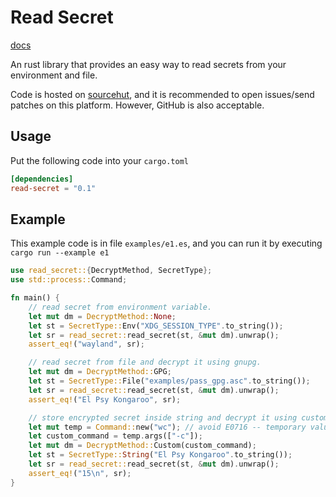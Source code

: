 # Read Secret

[docs](https://docs.rs/read-secret)

An rust library that provides an easy way to read secrets from your environment and file. 

Code is hosted on [sourcehut](https://git.sr.ht/~meow_king/read-secret), and it is recommended to open issues/send patches on this platform. However, GitHub is also acceptable.

## Usage

Put the following code into your `cargo.toml`

``` toml
[dependencies]
read-secret = "0.1"
```

## Example 

This example code is in file `examples/e1.es`, and you can run it by executing `cargo run --example e1`
``` rust
use read_secret::{DecryptMethod, SecretType};
use std::process::Command;

fn main() {
    // read secret from environment variable.
    let mut dm = DecryptMethod::None;
    let st = SecretType::Env("XDG_SESSION_TYPE".to_string());
    let sr = read_secret::read_secret(st, &mut dm).unwrap();
    assert_eq!("wayland", sr);

    // read secret from file and decrypt it using gnupg.
    let mut dm = DecryptMethod::GPG;
    let st = SecretType::File("examples/pass_gpg.asc".to_string());
    let sr = read_secret::read_secret(st, &mut dm).unwrap();
    assert_eq!("El Psy Kongaroo", sr);

    // store encrypted secret inside string and decrypt it using custom command.
    let mut temp = Command::new("wc"); // avoid E0716 -- temporary value is being dropped
    let custom_command = temp.args(["-c"]);
    let mut dm = DecryptMethod::Custom(custom_command);
    let st = SecretType::String("El Psy Kongaroo".to_string());
    let sr = read_secret::read_secret(st, &mut dm).unwrap();
    assert_eq!("15\n", sr);
}
```

